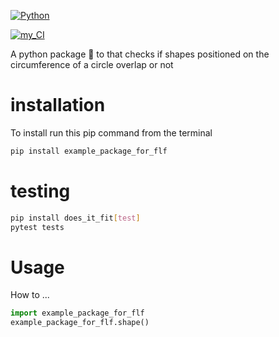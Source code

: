 [![Python](https://www.python.org/static/community_logos/python-powered-w-100x40.png)](https://www.python.org)

[![my_CI](https://github.com/shimwell/example_package_for_flf/actions/workflows/ci.yml/badge.svg)](https://github.com/shimwell/example_package_for_flf/actions/workflows/ci.yml)

A python package :snake: to that checks if shapes positioned on the circumference of a circle overlap or not


# installation

To install run this pip command from the terminal

```bash
pip install example_package_for_flf
```

# testing

```bash
pip install does_it_fit[test]
pytest tests
```

# Usage

How to ...

```python
import example_package_for_flf
example_package_for_flf.shape()
```
